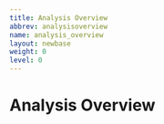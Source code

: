 ```yaml
---
title: Analysis Overview
abbrev: analysisoverview
name: analysis_overview
layout: newbase
weight: 0
level: 0
---
```

# Analysis Overview

